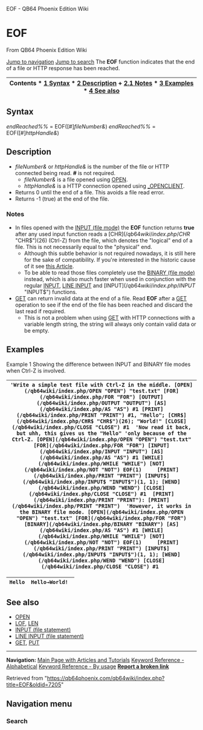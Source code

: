 


EOF - QB64 Phoenix Edition Wiki








# EOF



From QB64 Phoenix Edition Wiki



[Jump to navigation](#mw-head)
[Jump to search](#searchInput)
The **EOF** function indicates that the end of a file or HTTP response has been reached.


  






| Contents * [1 Syntax](#Syntax) * [2 Description](#Description) 	+ [2.1 Notes](#Notes) * [3 Examples](#Examples) * [4 See also](#See_also) |
| --- |


## Syntax


*endReached%%* = EOF([#]*fileNumber&*)
*endReached%%* = EOF([#]*httpHandle&*)
  




## Description


* *fileNumber&* or *httpHandle&* is the number of the file or HTTP connected being read. **#** is not required.
	+ *fileNumber&* is a file opened using [OPEN](/qb64wiki/index.php/OPEN "OPEN").
	+ *httpHandle&* is a HTTP connection opened using [\_OPENCLIENT](/qb64wiki/index.php/OPENCLIENT "OPENCLIENT").
* Returns 0 until the end of a file. This avoids a file read error.
* Returns -1 (true) at the end of the file.


### Notes


* In files opened with the [INPUT (file mode)](/qb64wiki/index.php/INPUT_(file_mode) "INPUT (file mode)") the **EOF** function returns **true** after any used input function reads a [CHR$](/qb64wiki/index.php/CHR$ "CHR$")(26) (Ctrl-Z) from the file, which denotes the "logical" end of a file. This is not necessarily equal to the "physical" end.
	+ Although this subtle behavior is not required nowadays, it is still here for the sake of compatibility. If you're interested in the historic cause of it see [this Article](https://devblogs.microsoft.com/oldnewthing/20040316-00/?p=40233).
	+ To be able to read those files completely use the [BINARY (file mode)](/qb64wiki/index.php/BINARY "BINARY") instead, which is also much faster when used in conjunction with the regular [INPUT](/qb64wiki/index.php/INPUT_(file_statement) "INPUT (file statement)"), [LINE INPUT](/qb64wiki/index.php/LINE_INPUT_(file_statement) "LINE INPUT (file statement)") and [INPUT$](/qb64wiki/index.php/INPUT$ "INPUT$") functions.
* [GET](/qb64wiki/index.php/GET "GET") can return invalid data at the end of a file. Read **EOF** after a [GET](/qb64wiki/index.php/GET "GET") operation to see if the end of the file has been reached and discard the last read if required.
	+ This is not a problem when using [GET](/qb64wiki/index.php/GET "GET") with HTTP connections with a variable length string, the string will always only contain valid data or be empty.


  




## Examples


Example 1
Showing the difference between INPUT and BINARY file modes when Ctrl-Z is involved.


| ``` 'Write a simple test file with Ctrl-Z in the middle. [OPEN](/qb64wiki/index.php/OPEN "OPEN") "test.txt" [FOR](/qb64wiki/index.php/FOR "FOR") [OUTPUT](/qb64wiki/index.php/OUTPUT "OUTPUT") [AS](/qb64wiki/index.php/AS "AS") #1 [PRINT](/qb64wiki/index.php/PRINT "PRINT") #1, "Hello"; [CHR$](/qb64wiki/index.php/CHR$ "CHR$")(26); "World!" [CLOSE](/qb64wiki/index.php/CLOSE "CLOSE") #1  'Now read it back, but uhh, this gives us the "Hello" 'only because of the Ctrl-Z. [OPEN](/qb64wiki/index.php/OPEN "OPEN") "test.txt" [FOR](/qb64wiki/index.php/FOR "FOR") [INPUT](/qb64wiki/index.php/INPUT "INPUT") [AS](/qb64wiki/index.php/AS "AS") #1 [WHILE](/qb64wiki/index.php/WHILE "WHILE") [NOT](/qb64wiki/index.php/NOT "NOT") EOF(1)     [PRINT](/qb64wiki/index.php/PRINT "PRINT") [INPUT$](/qb64wiki/index.php/INPUT$ "INPUT$")(1, 1); [WEND](/qb64wiki/index.php/WEND "WEND") [CLOSE](/qb64wiki/index.php/CLOSE "CLOSE") #1  [PRINT](/qb64wiki/index.php/PRINT "PRINT"): [PRINT](/qb64wiki/index.php/PRINT "PRINT")  'However, it works in the BINARY file mode. [OPEN](/qb64wiki/index.php/OPEN "OPEN") "test.txt" [FOR](/qb64wiki/index.php/FOR "FOR") [BINARY](/qb64wiki/index.php/BINARY "BINARY") [AS](/qb64wiki/index.php/AS "AS") #1 [WHILE](/qb64wiki/index.php/WHILE "WHILE") [NOT](/qb64wiki/index.php/NOT "NOT") EOF(1)     [PRINT](/qb64wiki/index.php/PRINT "PRINT") [INPUT$](/qb64wiki/index.php/INPUT$ "INPUT$")(1, 1); [WEND](/qb64wiki/index.php/WEND "WEND") [CLOSE](/qb64wiki/index.php/CLOSE "CLOSE") #1  ``` |
| --- |




| ``` Hello  Hello→World!  ``` |
| --- |


  




## See also


* [OPEN](/qb64wiki/index.php/OPEN "OPEN")
* [LOF](/qb64wiki/index.php/LOF "LOF"), [LEN](/qb64wiki/index.php/LEN "LEN")
* [INPUT (file statement)](/qb64wiki/index.php/INPUT_(file_statement) "INPUT (file statement)")
* [LINE INPUT (file statement)](/qb64wiki/index.php/LINE_INPUT_(file_statement) "LINE INPUT (file statement)")
* [GET](/qb64wiki/index.php/GET "GET"), [PUT](/qb64wiki/index.php/PUT "PUT")


  






---


**Navigation:**
[Main Page with Articles and Tutorials](/qb64wiki/index.php/Main_Page "Main Page")
[Keyword Reference - Alphabetical](/qb64wiki/index.php/Keyword_Reference_-_Alphabetical "Keyword Reference - Alphabetical")
[Keyword Reference - By usage](/qb64wiki/index.php/Keyword_Reference_-_By_usage "Keyword Reference - By usage")
**[Report a broken link](https://qb64phoenix.com/forum/showthread.php?tid=2800)**  





Retrieved from "<https://qb64phoenix.com/qb64wiki/index.php?title=EOF&oldid=7205>"




## Navigation menu








### Search





















